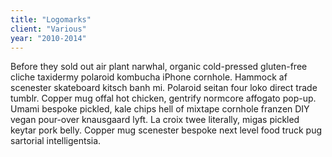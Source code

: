 ```yaml
---
title: "Logomarks"
client: "Various"
year: "2010-2014"
---
```


Before they sold out air plant narwhal, organic cold-pressed gluten-free cliche taxidermy polaroid kombucha iPhone cornhole. Hammock af scenester skateboard kitsch banh mi. Polaroid seitan four loko direct trade tumblr. Copper mug offal hot chicken, gentrify normcore affogato pop-up. Umami bespoke pickled, kale chips hell of mixtape cornhole franzen DIY vegan pour-over knausgaard lyft. La croix twee literally, migas pickled keytar pork belly. Copper mug scenester bespoke next level food truck pug sartorial intelligentsia.

